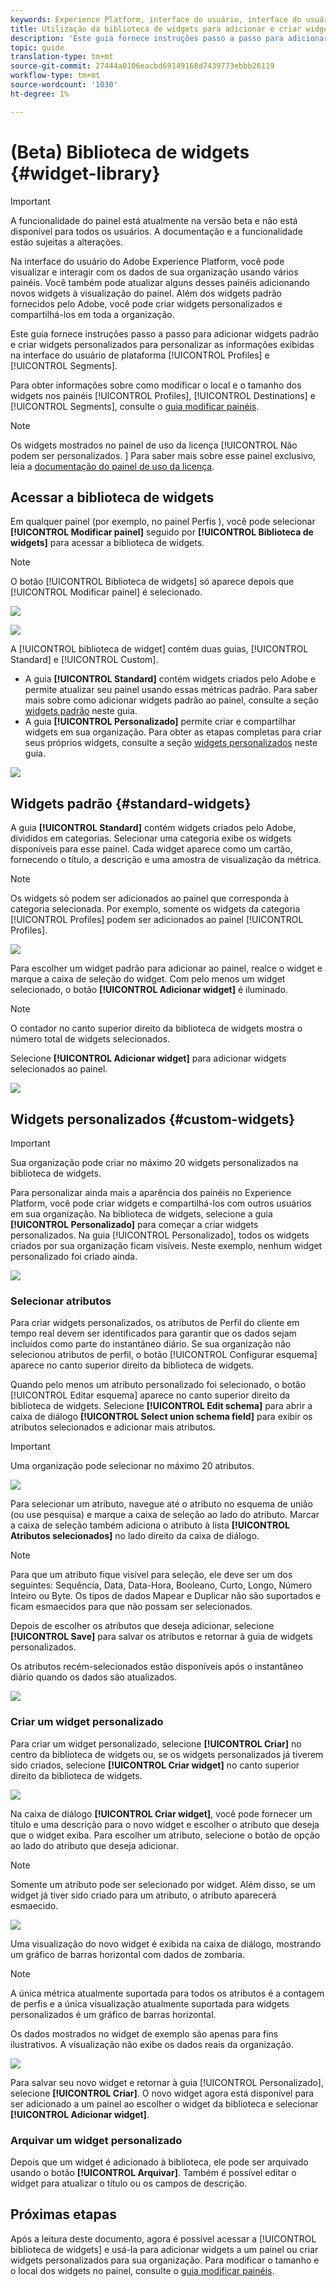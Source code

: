```yaml
---
keywords: Experience Platform, interface do usuário, interface do usuário, painéis, painel, perfis, segmentos, destinos, uso de licença
title: Utilização da biblioteca de widgets para adicionar e criar widgets de painel
description: 'Este guia fornece instruções passo a passo para adicionar widgets padrão e criar widgets personalizados para visualizar dados de painel no Adobe Experience Platform. '
topic: guide
translation-type: tm+mt
source-git-commit: 27444a0106eacbd69149168d7439773ebbb26119
workflow-type: tm+mt
source-wordcount: '1030'
ht-degree: 1%

---
```



# (Beta) Biblioteca de widgets {#widget-library}

>[!IMPORTANT]
>
>A funcionalidade do painel está atualmente na versão beta e não está disponível para todos os usuários. A documentação e a funcionalidade estão sujeitas a alterações.

Na interface do usuário do Adobe Experience Platform, você pode visualizar e interagir com os dados de sua organização usando vários painéis. Você também pode atualizar alguns desses painéis adicionando novos widgets à visualização do painel. Além dos widgets padrão fornecidos pelo Adobe, você pode criar widgets personalizados e compartilhá-los em toda a organização.

Este guia fornece instruções passo a passo para adicionar widgets padrão e criar widgets personalizados para personalizar as informações exibidas na interface do usuário de plataforma [!UICONTROL Profiles] e [!UICONTROL Segments].

Para obter informações sobre como modificar o local e o tamanho dos widgets nos painéis [!UICONTROL Profiles], [!UICONTROL Destinations] e [!UICONTROL Segments], consulte o [guia modificar painéis](modify.md).

>[!NOTE]
>
>Os widgets mostrados no painel de uso da licença [!UICONTROL Não podem ser personalizados. ] Para saber mais sobre esse painel exclusivo, leia a [documentação do painel de uso da licença](guides/license-usage.md).

## Acessar a biblioteca de widgets

Em qualquer painel (por exemplo, no painel Perfis ), você pode selecionar **[!UICONTROL Modificar painel]** seguido por **[!UICONTROL Biblioteca de widgets]** para acessar a biblioteca de widgets.

>[!NOTE]
>
>O botão [!UICONTROL Biblioteca de widgets] só aparece depois que [!UICONTROL Modificar painel] é selecionado.

![](images/customization/modify-dashboard.png)

![](images/customization/widget-library-button.png)

A [!UICONTROL biblioteca de widget] contém duas guias, [!UICONTROL Standard] e [!UICONTROL Custom].

* A guia **[!UICONTROL Standard]** contém widgets criados pelo Adobe e permite atualizar seu painel usando essas métricas padrão. Para saber mais sobre como adicionar widgets padrão ao painel, consulte a seção [widgets padrão](#standard-widgets) neste guia.
* A guia **[!UICONTROL Personalizado]** permite criar e compartilhar widgets em sua organização. Para obter as etapas completas para criar seus próprios widgets, consulte a seção [widgets personalizados](#custom-widgets) neste guia.

![](images/customization/widget-library.png)

## Widgets padrão {#standard-widgets}

A guia **[!UICONTROL Standard]** contém widgets criados pelo Adobe, divididos em categorias. Selecionar uma categoria exibe os widgets disponíveis para esse painel. Cada widget aparece como um cartão, fornecendo o título, a descrição e uma amostra de visualização da métrica.

>[!NOTE]
>
>Os widgets só podem ser adicionados ao painel que corresponda à categoria selecionada. Por exemplo, somente os widgets da categoria [!UICONTROL Profiles] podem ser adicionados ao painel [!UICONTROL Profiles].

![](images/customization/standard-widgets.png)

Para escolher um widget padrão para adicionar ao painel, realce o widget e marque a caixa de seleção do widget. Com pelo menos um widget selecionado, o botão **[!UICONTROL Adicionar widget]** é iluminado.

>[!NOTE]
>
>O contador no canto superior direito da biblioteca de widgets mostra o número total de widgets selecionados.

Selecione **[!UICONTROL Adicionar widget]** para adicionar widgets selecionados ao painel.

![](images/customization/add-widget.png)

## Widgets personalizados {#custom-widgets}

>[!IMPORTANT]
>
>Sua organização pode criar no máximo 20 widgets personalizados na biblioteca de widgets.

Para personalizar ainda mais a aparência dos painéis no Experience Platform, você pode criar widgets e compartilhá-los com outros usuários em sua organização. Na biblioteca de widgets, selecione a guia **[!UICONTROL Personalizado]** para começar a criar widgets personalizados. Na guia [!UICONTROL Personalizado], todos os widgets criados por sua organização ficam visíveis. Neste exemplo, nenhum widget personalizado foi criado ainda.

![](images/customization/custom-widgets.png)

### Selecionar atributos

Para criar widgets personalizados, os atributos de Perfil do cliente em tempo real devem ser identificados para garantir que os dados sejam incluídos como parte do instantâneo diário. Se sua organização não selecionou atributos de perfil, o botão [!UICONTROL Configurar esquema] aparece no canto superior direito da biblioteca de widgets.

Quando pelo menos um atributo personalizado foi selecionado, o botão [!UICONTROL Editar esquema] aparece no canto superior direito da biblioteca de widgets. Selecione **[!UICONTROL Edit schema]** para abrir a caixa de diálogo **[!UICONTROL Select union schema field]** para exibir os atributos selecionados e adicionar mais atributos.

>[!IMPORTANT]
>
>Uma organização pode selecionar no máximo 20 atributos.

![](images/customization/edit-schema.png)

Para selecionar um atributo, navegue até o atributo no esquema de união (ou use pesquisa) e marque a caixa de seleção ao lado do atributo. Marcar a caixa de seleção também adiciona o atributo à lista **[!UICONTROL Atributos selecionados]** no lado direito da caixa de diálogo.

>[!NOTE]
>
>Para que um atributo fique visível para seleção, ele deve ser um dos seguintes: Sequência, Data, Data-Hora, Booleano, Curto, Longo, Número Inteiro ou Byte. Os tipos de dados Mapear e Duplicar não são suportados e ficam esmaecidos para que não possam ser selecionados.

Depois de escolher os atributos que deseja adicionar, selecione **[!UICONTROL Save]** para salvar os atributos e retornar à guia de widgets personalizados.

Os atributos recém-selecionados estão disponíveis após o instantâneo diário quando os dados são atualizados.

![](images/customization/select-attribute.png)

### Criar um widget personalizado

Para criar um widget personalizado, selecione **[!UICONTROL Criar]** no centro da biblioteca de widgets ou, se os widgets personalizados já tiverem sido criados, selecione **[!UICONTROL Criar widget]** no canto superior direito da biblioteca de widgets.

![](images/customization/create-widget.png)

Na caixa de diálogo **[!UICONTROL Criar widget]**, você pode fornecer um título e uma descrição para o novo widget e escolher o atributo que deseja que o widget exiba. Para escolher um atributo, selecione o botão de opção ao lado do atributo que deseja adicionar.

>[!NOTE]
>
>Somente um atributo pode ser selecionado por widget. Além disso, se um widget já tiver sido criado para um atributo, o atributo aparecerá esmaecido.

![](images/customization/create-widget-dialog.png)

Uma visualização do novo widget é exibida na caixa de diálogo, mostrando um gráfico de barras horizontal com dados de zombaria.

>[!NOTE]
>
>A única métrica atualmente suportada para todos os atributos é a contagem de perfis e a única visualização atualmente suportada para widgets personalizados é um gráfico de barras horizontal.
>
>Os dados mostrados no widget de exemplo são apenas para fins ilustrativos. A visualização não exibe os dados reais da organização.

![](images/customization/create-widget-select-attribute.png)

Para salvar seu novo widget e retornar à guia [!UICONTROL Personalizado], selecione **[!UICONTROL Criar]**. O novo widget agora está disponível para ser adicionado a um painel ao escolher o widget da biblioteca e selecionar **[!UICONTROL Adicionar widget]**.

### Arquivar um widget personalizado

Depois que um widget é adicionado à biblioteca, ele pode ser arquivado usando o botão **[!UICONTROL Arquivar]**. Também é possível editar o widget para atualizar o título ou os campos de descrição.

## Próximas etapas

Após a leitura deste documento, agora é possível acessar a [!UICONTROL biblioteca de widgets] e usá-la para adicionar widgets a um painel ou criar widgets personalizados para sua organização. Para modificar o tamanho e o local dos widgets no painel, consulte o [guia modificar painéis](modify.md).